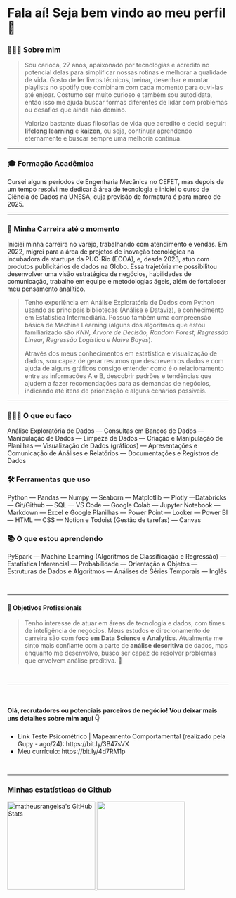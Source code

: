 # Fala aí! Seja bem vindo ao meu perfil 🤘

### 🙋🏽‍♂️ Sobre mim
>Sou carioca, 27 anos, apaixonado por tecnologias e acredito no potencial delas para simplificar nossas rotinas e melhorar a qualidade de vida. Gosto de ler livros técnicos, treinar, desenhar e montar playlists no spotify que combinam com cada momento para ouvi-las até enjoar. Costumo ser muito curioso e também sou autodidata, então isso me ajuda buscar formas diferentes de lidar com problemas ou desafios que ainda não domino.
>
>Valorizo bastante duas filosofias de vida que acredito e decidi seguir: **lifelong learning** e **kaizen**, ou seja, continuar aprendendo eternamente e buscar sempre uma melhoria contínua.

---
### 🎓 Formação Acadêmica
Cursei alguns períodos de Engenharia Mecânica no CEFET, mas depois de um tempo resolvi me dedicar à área de tecnologia e iniciei o curso de Ciência de Dados na UNESA, cuja previsão de formatura é para março de 2025.

---
### 💼 Minha Carreira até o momento
Iniciei minha carreira no varejo, trabalhando com atendimento e vendas. Em 2022, migrei para a área de projetos de inovação tecnológica na incubadora de startups da PUC-Rio (ECOA), e, desde 2023, atuo com produtos publicitários de dados na Globo. Essa trajetória me possibilitou desenvolver uma visão estratégica de negócios, habilidades de comunicação, trabalho em equipe e metodologias ágeis, além de fortalecer meu pensamento analítico.

> Tenho experiência em Análise Exploratória de Dados com Python usando as principais bibliotecas (Análise e Dataviz), e conhecimento em Estatística Intermediária. Possuo também uma compreensão básica de Machine Learning (alguns dos algoritmos que estou familiarizado são _KNN, Árvore de Decisão, Random Forest, Regressão Linear, Regressão Logística e Naive Bayes_).
>
> Através dos meus conhecimentos em estatística e visualização de dados, sou capaz de gerar resumos que descrevem os dados e com ajuda de alguns gráficos consigo entender como é o relacionamento entre as informações A e B, descobrir padrões e tendências que ajudem a fazer recomendações para as demandas de negócios, indicando até itens de priorização e alguns cenários possíveis.
---
### 👨🏽‍💻 O que eu faço
Análise Exploratória de Dados — Consultas em Bancos de Dados — Manipulação de Dados — Limpeza de Dados — Criação e Manipulação 
de Planilhas — Visualização de Dados (gráficos) — Apresentações e Comunicação de Análises e Relatórios — Documentações e Registros de Dados 

### 🛠️ Ferramentas que uso
Python — Pandas — Numpy — Seaborn — Matplotlib — Plotly —Databricks — Git/Github — SQL — VS Code — Google Colab — Jupyter Notebook 
— Markdown — Excel e Google Planilhas — Power Point — Looker — Power BI — HTML — CSS — Notion e Todoist (Gestão de tarefas) — Canvas 

### 📚 O que estou aprendendo
PySpark — Machine Learning (Algoritmos de Classificação e Regressão) — Estatística Inferencial — Probabilidade — Orientação a Objetos 
— Estruturas de Dados e Algoritmos — Análises de Séries Temporais — Inglês

<br>

---
#### 🎲 Objetivos Profissionais
> Tenho interesse de atuar em áreas de tecnologia e dados, com times de inteligência de negócios.
> Meus estudos e direcionamento de carreira são com **foco em Data Science e Analytics**.
> Atualmente me sinto mais confiante com a parte de **análise descritiva** de dados, mas enquanto me desenvolvo, busco ser capaz de resolver problemas que envolvem análise preditiva. 🔮

<br>

---
<br>

#### Olá, recrutadores ou potenciais parceiros de negócio! Vou deixar mais uns detalhes sobre mim aqui 👇
<ul>
  <li>Link Teste Psicométrico | Mapeamento Comportamental (realizado pela Gupy - ago/24): https://bit.ly/3B47sVX</li>
  <li>Meu currículo: https://bit.ly/4d7RM1p</li>
</ul>

<br>

---

### Minhas estatísticas do Github
<div>
  
<!--
link de onde faz essa personalização:
https://awesome-github-stats.azurewebsites.net/

https://github.com/brunobritodev/awesome-github-stats/blob/master/README.md

------------------------------------------
versão indicada no tutorial raffa baelerini:
<a href="https://github.com/matheusrangelsa">
  <img height="180em" src="https://github-readme-stats.vercel.app/api?username=matheusrangelsa&show_icons=true&theme=radical&cardType=octocat&include_all_commits=true&count_private=true"/>
-->

  <a href="https://github.com/matheusrangelsa">  
    <img height="200em" alt="matheusrangelsa's GitHub Stats" src="https://awesome-github-stats.azurewebsites.net/user-stats/matheusrangelsa?cardType=github&theme=react&preferLogin=true"/>  
    <img height="200em" src="https://github-readme-stats.vercel.app/api/top-langs/?username=matheusrangelsa&layout=compact&theme=react&locale=pt-br"/>
  </a>  
</div>

<!--
link dos icones:
https://github.com/tandpfun/skill-icons

<div style="display: inline_block"><br>
  <a href="https://skillicons.dev">
    <img src="https://skillicons.dev/icons?i=py,mysql,sklearn,gcp,vscode,notion,figma,c,html,css" />
</div>
-->

